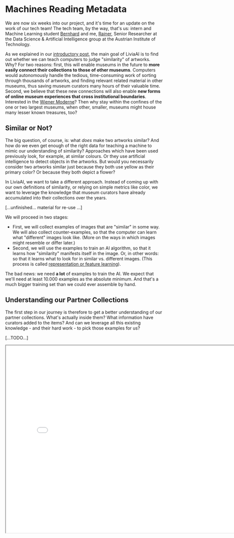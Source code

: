 # Machines Reading Metadata

We are now six weeks into our project, and it's time for an update on the work of our tech team! The tech team, by the way, that's us: intern and Machine Learning student [Bernhard](#) and me, [Rainer](#), Senior Researcher at the Data Science & Artificial Intelligence group at the Austrian Institute of Technology.

As we explained in our [introductory post](#), the main goal of LiviaAI is to find out whether we can teach computers to judge "similarity" of artworks. Why? 
For two reasons: first, this will enable museums in the future to __more easily connect their collections to those of other museums__. Computers would autonomously handle the tedious, time-consuming work of sorting through thousands of artworks, and finding relevant related material in other museums, thus saving museum curators many hours of their valuable time. Second, we believe that these new connections will also enable __new forms of online museum experiences that cross institutional boundaries__. Interested in the [Wiener Moderne](https://en.wikipedia.org/wiki/Wiener_Moderne)? Then why stay within the confines of the one or two largest museums, when other, smaller, museums might house many lesser known treasures, too?

## Similar or Not?

The big question, of course, is: what _does_ make two artworks similar? And how do we even get enough of the right data for teaching a machine to mimic our understanding of similarity? Approaches which have been used previously look, for example, at similar colours. Or they use artificial intelligence to detect objects in the artworks. But would you necessarily consider two artworks similar just because they both use yellow as their primary color? Or because they both depict a flower?

In LiviaAI, we want to take a different approach. Instead of coming up with our own definitions of similarity, or relying on simple metrics like color, we want to leverage the knowledge that museum curators have already accumulated into their collections over the years.  

[...unfinished... material for re-use ...]

We will proceed in two stages:

- First, we will collect examples of images that are "similar" in some way. We will also collect counter-examples, so that the
  computer can learn what "different" images look like. (More on the ways in which images might resemble or differ later.) 
- Second, we will use the examples to train an AI algorithm, so that it learns how "similarity" manifests itself in the image. Or, 
  in other words: so that it learns what to look for in similar vs. different images. (This process is called 
  [representation or feature learning](https://en.wikipedia.org/wiki/Feature_learning)).

The bad news: we need __a lot__ of examples to train the AI. We expect that we'll need at least 10.000 examples as the absolute minimum. And that's a much bigger training set than we could ever assemble by hand.

## Understanding our Partner Collections 

The first step in our journey is therefore to get a better understanding of our partner collections. What's actually inside them? What information have curators added to the items? And can we leverage all this existing knowledge - and their hard work - to pick those examples for us?

[...TODO...]

<iframe 
  src="/embeds/blog/2022-04/embeddings-example.html"
  style="width:800px; height:600px;">
</iframe>





